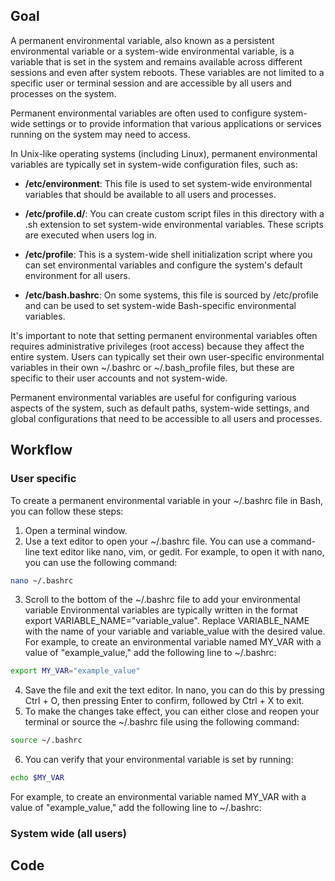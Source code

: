 ## Goal  
A permanent environmental variable, also known as a persistent environmental variable or a system-wide environmental variable, is a variable that is set in the system and remains available across different sessions and even after system reboots. These variables are not limited to a specific user or terminal session and are accessible by all users and processes on the system.

Permanent environmental variables are often used to configure system-wide settings or to provide information that various applications or services running on the system may need to access.

In Unix-like operating systems (including Linux), permanent environmental variables are typically set in system-wide configuration files, such as:

- **/etc/environment**: This file is used to set system-wide environmental variables that should be available to all users and processes.  

- **/etc/profile.d/**: You can create custom script files in this directory with a .sh extension to set system-wide environmental variables. These scripts are executed when users log in.  

- **/etc/profile**: This is a system-wide shell initialization script where you can set environmental variables and configure the system's default environment for all users.  

- **/etc/bash.bashrc**: On some systems, this file is sourced by /etc/profile and can be used to set system-wide Bash-specific environmental variables.  

It's important to note that setting permanent environmental variables often requires administrative privileges (root access) because they affect the entire system. Users can typically set their own user-specific environmental variables in their own ~/.bashrc or ~/.bash_profile files, but these are specific to their user accounts and not system-wide.

Permanent environmental variables are useful for configuring various aspects of the system, such as default paths, system-wide settings, and global configurations that need to be accessible to all users and processes.

## Workflow   

### User specific  

To create a permanent environmental variable in your ~/.bashrc file in Bash, you can follow these steps:  
  1. Open a terminal window.
  2. Use a text editor to open your ~/.bashrc file. You can use a command-line text editor like nano, vim, or gedit.
     For example, to open it with nano, you can use the following command:  
```bash
nano ~/.bashrc
```
  3. Scroll to the bottom of the ~/.bashrc file to add your environmental variable
     Environmental variables are typically written in the format export VARIABLE_NAME="variable_value".
     Replace VARIABLE_NAME with the name of your variable and variable_value with the desired value.
     For example, to create an environmental variable named MY_VAR with a value of "example_value," add the following line to ~/.bashrc:
```bash 
export MY_VAR="example_value"
```
  4. Save the file and exit the text editor. In nano, you can do this by pressing Ctrl + O, then pressing Enter to confirm, followed by Ctrl + X to exit.
  5. To make the changes take effect, you can either close and reopen your terminal or source the ~/.bashrc file using the following command:
```bash
source ~/.bashrc
```
  6. You can verify that your environmental variable is set by running:
```bash
echo $MY_VAR
```

For example, to create an environmental variable named MY_VAR with a value of "example_value," add the following line to ~/.bashrc:
### System wide (all users)  

## Code  

